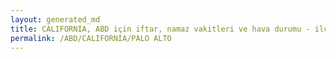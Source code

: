 ```yaml
---
layout: generated_md
title: CALIFORNIA, ABD için iftar, namaz vakitleri ve hava durumu - ilçe/eyalet seç
permalink: /ABD/CALIFORNIA/PALO ALTO
---
```


<script type="text/javascript">
  var country = ABD;
  var city = CALIFORNIA;
  var state = PALO ALTO;
  var lat = 72;
  var lon = 21;
</script>
